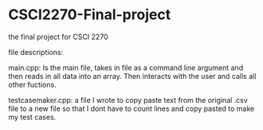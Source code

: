 # CSCI2270-Final-project
the final project for CSCI 2270

file descriptions:

main.cpp: 	Is the main file, takes in file as a command line argument and then reads in all data into an array. Then interacts with the user and calls all other fuctions.

testcasemaker.cpp:	a file I wrote to copy paste text from the original .csv file to a new file so that I dont have to count lines and copy pasted to make my test cases.
